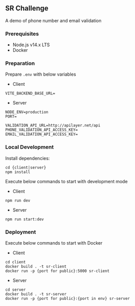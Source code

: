 ## SR Challenge
A demo of phone number and email validation

### Prerequisites
- Node.js v14.x LTS
- Docker

### Preparation
Prepare `.env` with below variables

- Client

```
VITE_BACKEND_BASE_URL=
```

- Server

```
NODE_ENV=production
PORT=

VALIDATION_API_URL=http://apilayer.net/api
PHONE_VALIDATION_API_ACCESS_KEY=
EMAIL_VALIDATION_API_ACCESS_KEY=
```

### Local Development
Install dependencies:
```
cd {client|server}
npm install
```

Execute below commands to start with development mode

- Client

```
npm run dev
```

- Server

```
npm run start:dev
```

### Deployment
Execute below commands to start with Docker

- Client


```
cd client
docker build . -t sr-client
docker run -p {port for public}:5000 sr-client
```

- Server

```
cd server
docker build . -t sr-server
docker run -p {port for public}:{port in env} sr-server
```